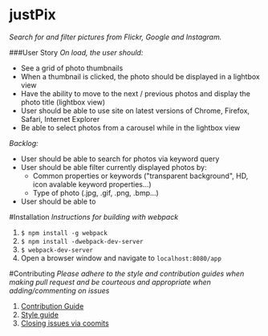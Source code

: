 # justPix
*Search for and filter pictures from Flickr, Google and Instagram.*

###User Story
*On load, the user should:*
- See a grid of photo thumbnails
- When a thumbnail is clicked, the photo should be displayed in a lightbox view
- Have the ability to move to the next / previous photos and display the photo title (lightbox view)
- User should be able to use site on latest versions of Chrome, Firefox, Safari, Internet Explorer
- Be able to select photos from a carousel while in the lightbox view

*Backlog:*
- User should be able to search for photos via keyword query
- User should be able filter currently displayed photos by:
  - Common properties or keywords ("transparent background", HD, icon avalable keyword properties...)
  - Type of photo (.jpg, .gif, .png, .bmp...)
- User should be able to

#Installation
*Instructions for building with webpack*
1. `$ npm install -g webpack` 
2. `$ npm install -dwebpack-dev-server`                
4. `$ webpack-dev-server`
5. Open a browser window and navigate to `localhost:8080/app`

#Contributing
*Please adhere to the style and contribution guides when making pull request and be courteous and appropriate when adding/commenting on issues*
1. [Contribution Guide](COTRIBUTING.md)
2. [Style guide](STYLE-GUIDE.md)
3. [Closing issues via coomits](https://help.github.com/articles/closing-issues-via-commit-messages/)

